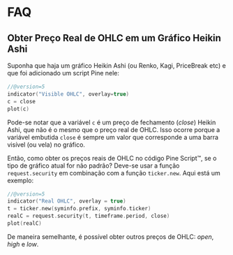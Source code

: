 
# FAQ

## Obter Preço Real de OHLC em um Gráfico Heikin Ashi

Suponha que haja um gráfico Heikin Ashi (ou Renko, Kagi, PriceBreak etc) e que foi adicionado um script Pine nele:

```c
//@version=5
indicator("Visible OHLC", overlay=true)
c = close
plot(c)
```

Pode-se notar que a variável `c` é um preço de fechamento (_close_) Heikin Ashi, que não é o mesmo que o preço real de OHLC. Isso ocorre porque a variável embutida `close` é sempre um valor que corresponde a uma barra visível (ou vela) no gráfico.

Então, como obter os preços reais de OHLC no código Pine Script™, se o tipo de gráfico atual for não padrão? Deve-se usar a função `request.security` em combinação com a função `ticker.new`. Aqui está um exemplo:

```c
//@version=5
indicator("Real OHLC", overlay = true)
t = ticker.new(syminfo.prefix, syminfo.ticker)
realC = request.security(t, timeframe.period, close)
plot(realC)
```

De maneira semelhante, é possível obter outros preços de OHLC: _open_, _high_ e _low_.

<!-- ## Obter Valores OHLC não Padrão em um Gráfico Padrão

Backtesting em tipos de gráfico não padrão (por exemplo, Heikin Ashi ou Renko) não é recomendado porque as barras nesses tipos de gráficos não representam movimentos reais de preço que seriam encontrados durante a negociação. Se deseja que sua estratégia entre e saia com preços reais, mas ainda use sinais baseados em Heikin Ashi, pode-se usar o mesmo método para obter valores de Heikin Ashi em um gráfico de velas regular:

```c
//@version=5
strategy("BarUpDn Strategy", overlay = true, default_qty_type = strategy.percent_of_equity, default_qty_value = 10)
maxIdLossPcntInput = input.float(1, "Max Intraday Loss(%)")
strategy.risk.max_intraday_loss(maxIdLossPcntInput, strategy.percent_of_equity)
needTrade() => close > open and open > close[1] ? 1 : close < open and open < close[1] ? -1 : 0
trade = request.security(ticker.heikinashi(syminfo.tickerid), timeframe.period, needTrade())
if trade == 1
    strategy.entry("BarUp", strategy.long)
if trade == -1
    strategy.entry("BarDn", strategy.short)
```

## Plotar Setas no Gráfico

Pode-se usar `plotshape` com os estilos `shape.arrowup` e `shape.arrowdown`:

```c
//@version=5
indicator('Ex 1', overlay = true)
condition = close >= open
plotshape(condition, color = color.lime, style = shape.arrowup, text = "Buy")
plotshape(not condition, color = color.red, style = shape.arrowdown, text = "Sell")
```

![Plotar setas no gráfico 01](./imgs/Buy_sell_chart1.CyNH3Z6U_2g4dui.webp)

Pode-se usar a função `plotchar` com qualquer caractere unicode:

```c
//@version=5
indicator('buy/sell arrows', overlay = true)
condition = close >= open
plotchar(not condition, char='↓', color = color.lime, text = "Buy")
plotchar(condition, char='↑', location = location.belowbar, color = color.red, text = "Sell")
```

![Plotar setas no gráfico 02](./imgs/Buy_sell_chart2.bwHf9rIu_dfdYz.webp)

## Plotar uma Linha Horizontal Dinâmica

Existe a função `hline` no Pine Script™, mas ela é limitada a plotar apenas um valor constante. Aqui está um script simples com uma solução alternativa para plotar uma `hline` variável:

```c
//@version=5
indicator("Horizontal line", overlay = true)
plot(close[10], trackprice = true, offset = -9999)
// `trackprice = true` plots horizontal line on close[10]
// `offset = -9999` hides the plot
plot(close, color = #FFFFFFFF)  // forces display
```

## Plotar uma Linha Vertical sob Condição

```c
//@version=5
indicator("Vertical line", overlay = true, scale = scale.none)
// scale.none means do not resize the chart to fit this plot
// if the bar being evaluated is the last baron the chart (the most recent bar), then cond is true
cond = barstate.islast
// when cond is true, plot a histogram with a line with height value of 100,000,000,000,000,000,000.00
// (10 to the power of 20)
// when cond is false, plot no numeric value (nothing is plotted)
// use the style of histogram, a vertical bar
plot(cond ? 10e20 : na, style = plot.style_histogram)
```

## Acessar o Valor Anterior

```c
//@version=5
//...
s = 0.0
s := nz(s[1]) // Accessing previous values
if (condition)
    s := s + 1
```

## Obter a Máxima de 5 Dias

Olha para trás 5 dias a partir da barra atual, encontra a barra mais alta, plota um caractere estrela nesse nível de preço acima da barra atual

![Obter a máxima de 5 dias](./imgs/Wiki_howto_range_analysis.BO6M_QVQ_ZvUgTy.webp)

```c
//@version=5
indicator("High of last 5 days", overlay = true)

// Milliseconds in 5 days: millisecs * secs * mins * hours * days
MS_IN_5DAYS = 1000 * 60 * 60 * 24 * 5

// The range check begins 5 days from the current time.
leftBorder = timenow - time < MS_IN_5DAYS
// The range ends on the last bar of the chart.
rightBorder = barstate.islast

// ————— Keep track of highest `high` during the range.
// Intialize `maxHi` with `var` on bar zero only.
// This way, its value is preserved, bar to bar.
var float maxHi = na
if leftBorder
    if not leftBorder[1]
        // Range's first bar.
        maxHi := high
    else if not rightBorder
        // On other bars in the range, track highest `high`.
        maxHi := math.max(maxHi, high)

// Plot level of the highest `high` on the last bar.
plotchar(rightBorder ? maxHi : na, "Level", "—", location.absolute, size = size.normal)
// When in range, color the background.
bgcolor(leftBorder and not rightBorder ? color.new(color.aqua, 70) : na)
```

## Contar Barras em um Conjunto de Dados

Obter uma contagem de todas as barras no conjunto de dados carregado. Pode ser útil para calcular períodos de retrocesso flexíveis com base no número de barras.

```c
//@version=5
indicator("Bar Count", overlay = true, scale = scale.none)
plot(bar_index + 1, style = plot.style_histogram)
```

## Enumerar Barras em um Dia

```c
//@version=5
indicator("My Script", overlay = true, scale = scale.none)

isNewDay() =>
    d = dayofweek
    na(d[1]) or d != d[1]

plot(ta.barssince(isNewDay()), style = plot.style_cross)
```

## Encontrar os Valores Mais Altos e Mais Baixos para todo o Conjunto de Dados

```c
//@version=5
indicator("", "", true)

allTimetHi(source) =>
    var atHi = source
    atHi := math.max(atHi, source)

allTimetLo(source) =>
    var atLo = source
    atLo := math.min(atLo, source)

plot(allTimetHi(close), "ATH", color.green)
plot(allTimetLo(close), "ATL", color.red)
```

## Consultar o último valor não-_na_

Use o script abaixo para evitar lacunas em uma série:

```c
//@version=5
indicator("")
series = close >= open ? close : na
vw = fixnan(series)
plot(series, style = plot.style_linebr, color = color.red)  // series has na values
plot(vw)  // all na values are replaced with the last non-empty value
``` -->
